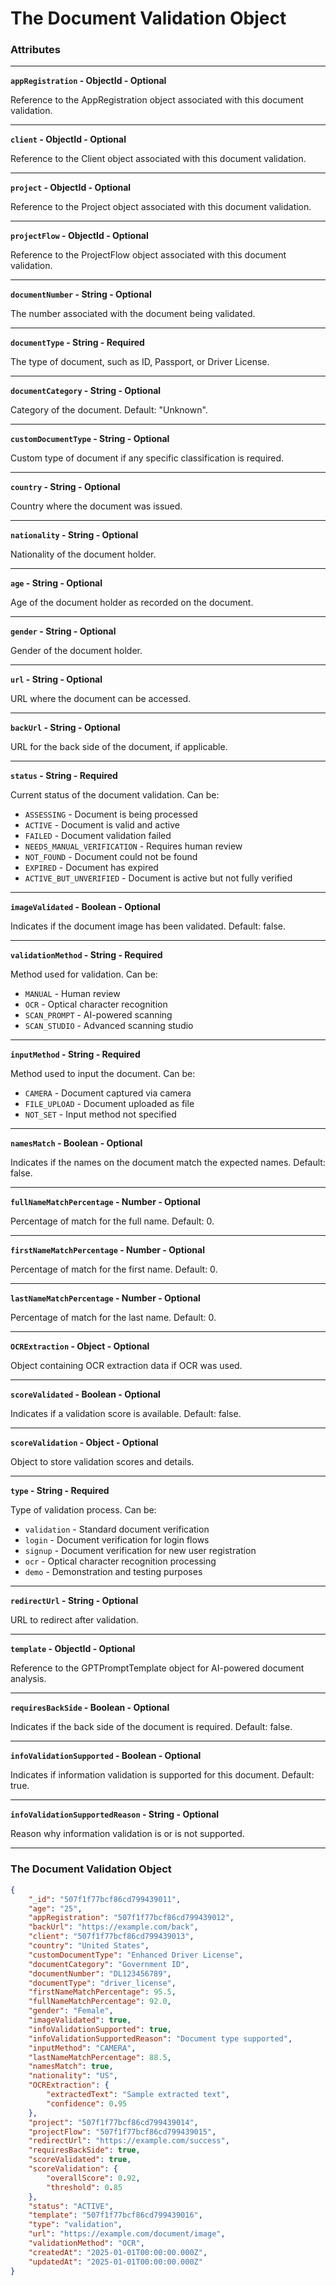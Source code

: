 # The Document Validation Object

### **Attributes**

***

**`appRegistration` - ObjectId - Optional**

Reference to the AppRegistration object associated with this document validation.

***

**`client` - ObjectId - Optional**

Reference to the Client object associated with this document validation.

***

**`project` - ObjectId - Optional**

Reference to the Project object associated with this document validation.

***

**`projectFlow` - ObjectId - Optional**

Reference to the ProjectFlow object associated with this document validation.

***

**`documentNumber` - String - Optional**

The number associated with the document being validated.

***

**`documentType` - String - Required**

The type of document, such as ID, Passport, or Driver License.

***

**`documentCategory` - String - Optional**

Category of the document. Default: "Unknown".

***

**`customDocumentType` - String - Optional**

Custom type of document if any specific classification is required.

***

**`country` - String - Optional**

Country where the document was issued.

***

**`nationality` - String - Optional**

Nationality of the document holder.

***

**`age` - String - Optional**

Age of the document holder as recorded on the document.

***

**`gender` - String - Optional**

Gender of the document holder.

***

**`url` - String - Optional**

URL where the document can be accessed.

***

**`backUrl` - String - Optional**

URL for the back side of the document, if applicable.

***

**`status` - String - Required**

Current status of the document validation. Can be:

* `ASSESSING` - Document is being processed
* `ACTIVE` - Document is valid and active
* `FAILED` - Document validation failed
* `NEEDS_MANUAL_VERIFICATION` - Requires human review
* `NOT_FOUND` - Document could not be found
* `EXPIRED` - Document has expired
* `ACTIVE_BUT_UNVERIFIED` - Document is active but not fully verified

***

**`imageValidated` - Boolean - Optional**

Indicates if the document image has been validated. Default: false.

***

**`validationMethod` - String - Required**

Method used for validation. Can be:

* `MANUAL` - Human review
* `OCR` - Optical character recognition
* `SCAN_PROMPT` - AI-powered scanning
* `SCAN_STUDIO` - Advanced scanning studio

***

**`inputMethod` - String - Required**

Method used to input the document. Can be:

* `CAMERA` - Document captured via camera
* `FILE_UPLOAD` - Document uploaded as file
* `NOT_SET` - Input method not specified

***

**`namesMatch` - Boolean - Optional**

Indicates if the names on the document match the expected names. Default: false.

***

**`fullNameMatchPercentage` - Number - Optional**

Percentage of match for the full name. Default: 0.

***

**`firstNameMatchPercentage` - Number - Optional**

Percentage of match for the first name. Default: 0.

***

**`lastNameMatchPercentage` - Number - Optional**

Percentage of match for the last name. Default: 0.

***

**`OCRExtraction` - Object - Optional**

Object containing OCR extraction data if OCR was used.

***

**`scoreValidated` - Boolean - Optional**

Indicates if a validation score is available. Default: false.

***

**`scoreValidation` - Object - Optional**

Object to store validation scores and details.

***

**`type` - String - Required**

Type of validation process. Can be:

* `validation` - Standard document verification
* `login` - Document verification for login flows
* `signup` - Document verification for new user registration
* `ocr` - Optical character recognition processing
* `demo` - Demonstration and testing purposes

***

**`redirectUrl` - String - Optional**

URL to redirect after validation.

***

**`template` - ObjectId - Optional**

Reference to the GPTPromptTemplate object for AI-powered document analysis.

***

**`requiresBackSide` - Boolean - Optional**

Indicates if the back side of the document is required. Default: false.

***

**`infoValidationSupported` - Boolean - Optional**

Indicates if information validation is supported for this document. Default: true.

***

**`infoValidationSupportedReason` - String - Optional**

Reason why information validation is or is not supported.

***

### **The Document Validation Object**

```json
{
    "_id": "507f1f77bcf86cd799439011",
    "age": "25",
    "appRegistration": "507f1f77bcf86cd799439012",
    "backUrl": "https://example.com/back",
    "client": "507f1f77bcf86cd799439013",
    "country": "United States",
    "customDocumentType": "Enhanced Driver License",
    "documentCategory": "Government ID",
    "documentNumber": "DL123456789",
    "documentType": "driver_license",
    "firstNameMatchPercentage": 95.5,
    "fullNameMatchPercentage": 92.0,
    "gender": "Female",
    "imageValidated": true,
    "infoValidationSupported": true,
    "infoValidationSupportedReason": "Document type supported",
    "inputMethod": "CAMERA",
    "lastNameMatchPercentage": 88.5,
    "namesMatch": true,
    "nationality": "US",
    "OCRExtraction": {
        "extractedText": "Sample extracted text",
        "confidence": 0.95
    },
    "project": "507f1f77bcf86cd799439014",
    "projectFlow": "507f1f77bcf86cd799439015",
    "redirectUrl": "https://example.com/success",
    "requiresBackSide": true,
    "scoreValidated": true,
    "scoreValidation": {
        "overallScore": 0.92,
        "threshold": 0.85
    },
    "status": "ACTIVE",
    "template": "507f1f77bcf86cd799439016",
    "type": "validation",
    "url": "https://example.com/document/image",
    "validationMethod": "OCR",
    "createdAt": "2025-01-01T00:00:00.000Z",
    "updatedAt": "2025-01-01T00:00:00.000Z"
}
```

